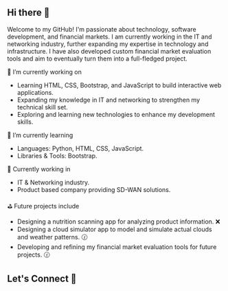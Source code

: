 ## Hi there 👋

Welcome to my GitHub! I'm passionate about technology, software development, and financial markets. I am currently working in the IT and networking industry, further expanding my expertise in technology and infrastructure.
I have also developed custom financial market evaluation tools and aim to eventually turn them into a full-fledged project.


🔭 I’m currently working on

- Learning HTML, CSS, Bootstrap, and JavaScript to build interactive web applications.
- Expanding my knowledge in IT and networking to strengthen my technical skill set.
- Exploring and learning new technologies to enhance my development skills.

  
🌱 I’m currently learning 

- Languages: Python, HTML, CSS, JavaScript.
- Libraries & Tools: Bootstrap.

💼 Currently working in

- IT & Networking industry.
- Product based company providing SD-WAN solutions.

⛳ Future projects include

- Designing a nutrition scanning app for analyzing product information. ❌
- Designing a cloud simulator app to model and simulate actual clouds and weather patterns. 🕜
- Developing and refining my financial market evaluation tools for future projects. 🕜

## Let's Connect 💯




